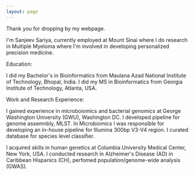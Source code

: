 ```yaml
---
layout: page
---
```


Thank you for dropping by my webpage.

I'm Sanjeev Sariya, currently employed at Mount Sinai where I do research in Multiple Myeloma where I'm involved in developing personalized precision medicine.

Education:

I did my Bachelor's in Bioinformatics from Maulana Azad National Institute of Technology, Bhopal, India. I did my MS in Bioinformatics from Georgia Institute of Technology, Atlanta, USA. 

Work and Research Experience:

I gained experience in microboiomics and bacterial genomics at George Washington University (GWU), Washington DC. I developed pipeline for genome assemnbly, MLST. In Microbiomics I was responsible for developing an in-house pipeline for Illumina 300bp V3-V4 region. I curated database for species level classifier.

I acquired skills in human genetics at Columbia University Medical Center, New York, USA. I conducted research in Alzheimer's Disease (AD) in Caribbean Hispanics (CH), perfomed population/genome-wide analysis (GWAS). 




